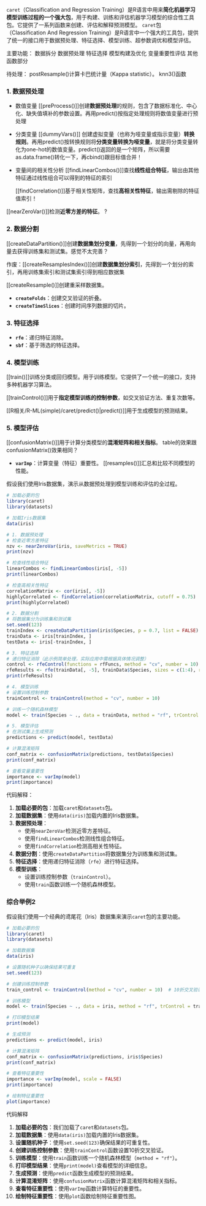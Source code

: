 `caret`（Classification and Regression Training）是R语言中用来**简化机器学习模型训练过程的一个强大包**，用于构建、训练和评估机器学习模型的综合性工具包。它提供了一系列函数来创建、评估和解释预测模型。
`caret`包（Classification And Regression Training）是R语言中一个强大的工具包，提供了统一的接口用于数据预处理、特征选择、模型训练、超参数调优和模型评估。

主要功能：
数据拆分
数据预处理
特征选择
模型构建及优化
变量重要性评估
其他函数部分


待处理：
postResample()计算卡巴统计量（Kappa statistic）。
knn3()函数 


### 1. 数据预处理
- 数值变量
[[preProcess()]]创建**数据预处理**的规则，包含了数据标准化、中心化、缺失值填补的参数设置。再用predict()按指定处理规则将数值变量进行预处理

- 分类变量
[[dummyVars()]] 创建虚拟变量（也称为哑变量或指示变量）**转换规则**。再用predict()按转换规则将**分类变量转换为哑变量**，就是将分类变量转化为one-hot的数值变量。predict()返回的是一个矩阵，所以需要as.data.frame()转化一下，再cbind()跟目标值合并！


- 变量间的相关性分析
	[[findLinearCombos()]]查找**线性组合特征**，输出由其他特征通过线性组合可以得到的特征的索引
	
	[[findCorrelation()]]基于相关性矩阵，查找**高相关性特征**，输出需剔除的特征值索引！


[[nearZeroVar()]]检测**近零方差的特征**。 ?

### 2. 数据分割
[[createDataPartition()]]创建**数据集划分变量**，先得到一个划分的向量，再用向量去获得训练集和测试集。感觉不太完善？

作废：[[createResamplesIndex()]]创建**数据集划分索引**，先得到一个划分的索引，再用训练集索引和测试集索引得到相应数据集

[[createResample()]]创建重采样数据集。
- **`createFolds`**：创建交叉验证的折叠。
- **`createTimeSlices`**：创建时间序列数据的切片。

### 3. 特征选择

- **`rfe`**：递归特征消除。
- **`sbf`**：基于筛选的特征选择。

### 4. 模型训练
[[train()]]训练分类或回归模型。用于训练模型。它提供了一个统一的接口，支持多种机器学习算法。

[[trainControl()]]用于**指定模型训练的控制参数**，如交叉验证方法、重复次数等。

[[R相关/R-ML(simple)/caret/predict()|predict()]]用于生成模型的预测结果。

### 5. 模型评估
[[confusionMatrix()]]用于计算分类模型的**混淆矩阵和相关指标**。
table的效果跟confusionMatrix()效果相同？


- **`varImp`**：计算变量（特征）重要性。
[[resamples()]]汇总和比较不同模型的性能。


假设我们使用Iris数据集，演示从数据预处理到模型训练和评估的全过程。

```r
# 加载必要的包
library(caret)
library(datasets)

# 加载Iris数据集
data(iris)

# 1. 数据预处理
# 检查近零方差特征
nzv <- nearZeroVar(iris, saveMetrics = TRUE)
print(nzv)

# 检查线性组合特征
linearCombos <- findLinearCombos(iris[, -5])
print(linearCombos)

# 检查高相关性特征
correlationMatrix <- cor(iris[, -5])
highlyCorrelated <- findCorrelation(correlationMatrix, cutoff = 0.75)
print(highlyCorrelated)

# 2. 数据分割
# 将数据集分为训练集和测试集
set.seed(123)
trainIndex <- createDataPartition(iris$Species, p = 0.7, list = FALSE)
trainData <- iris[trainIndex, ]
testData <- iris[-trainIndex, ]

# 3. 特征选择
# 递归特征消除（此示例简单处理，实际应用中需根据具体情况调整）
control <- rfeControl(functions = rfFuncs, method = "cv", number = 10)
rfeResults <- rfe(trainData[, -5], trainData$Species, sizes = c(1:4), rfeControl = control)
print(rfeResults)

# 4. 模型训练
# 设置训练控制参数
trainControl <- trainControl(method = "cv", number = 10)

# 训练一个随机森林模型
model <- train(Species ~ ., data = trainData, method = "rf", trControl = trainControl)

# 5. 模型评估
# 在测试集上生成预测
predictions <- predict(model, testData)

# 计算混淆矩阵
conf_matrix <- confusionMatrix(predictions, testData$Species)
print(conf_matrix)

# 查看变量重要性
importance <- varImp(model)
print(importance)
```

代码解释：

1. **加载必要的包**：加载`caret`和`datasets`包。
2. **加载数据集**：使用`data(iris)`加载内置的Iris数据集。
3. **数据预处理**：
    - 使用`nearZeroVar`检测近零方差特征。
    - 使用`findLinearCombos`检测线性组合特征。
    - 使用`findCorrelation`检测高相关性特征。
4. **数据分割**：使用`createDataPartition`将数据集分为训练集和测试集。
5. **特征选择**：使用递归特征消除（`rfe`）进行特征选择。
6. **模型训练**：
    - 设置训练控制参数（`trainControl`）。
    - 使用`train`函数训练一个随机森林模型。

### 综合举例2

假设我们使用一个经典的鸢尾花（Iris）数据集来演示`caret`包的主要功能。

```r
# 加载必要的包
library(caret)
library(datasets)

# 加载数据集
data(iris)

# 设置随机种子以确保结果可重复
set.seed(123)

# 创建训练控制参数
train_control <- trainControl(method = "cv", number = 10)  # 10折交叉验证

# 训练模型
model <- train(Species ~ ., data = iris, method = "rf", trControl = train_control)

# 打印模型结果
print(model)

# 生成预测
predictions <- predict(model, iris)

# 计算混淆矩阵
conf_matrix <- confusionMatrix(predictions, iris$Species)
print(conf_matrix)

# 查看特征重要性
importance <- varImp(model, scale = FALSE)
print(importance)

# 绘制特征重要性
plot(importance)
```

代码解释

1. **加载必要的包**：我们加载了`caret`和`datasets`包。
2. **加载数据集**：使用`data(iris)`加载内置的Iris数据集。
3. **设置随机种子**：使用`set.seed(123)`确保结果的可重复性。
4. **创建训练控制参数**：使用`trainControl`函数设置10折交叉验证。
5. **训练模型**：使用`train`函数训练一个随机森林模型（`method = "rf"`）。
6. **打印模型结果**：使用`print(model)`查看模型的详细信息。
7. **生成预测**：使用`predict`函数生成模型的预测结果。
8. **计算混淆矩阵**：使用`confusionMatrix`函数计算混淆矩阵和相关指标。
9. **查看特征重要性**：使用`varImp`函数计算特征的重要性。
10. **绘制特征重要性**：使用`plot`函数绘制特征重要性图。